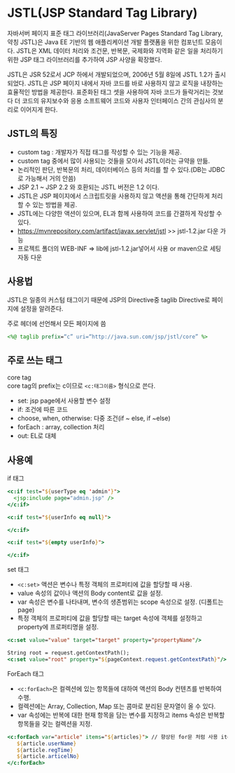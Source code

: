 # JSTL(JSP Standard Tag Library)

자바서버 페이지 표준 태그 라이브러리(JavaServer Pages Standard Tag Library, 약칭 JSTL)은 Java EE 기반의 웹 애플리케이션 개발 플랫폼을 위한 컴포넌트 모음이다. JSTL은 XML 데이터 처리와 조건문, 반복문, 국제화와 지역화 같은 일을 처리하기 위한 JSP 태그 라이브러리를 추가하여 JSP 사양을 확장했다.

JSTL은 JSR 52로서 JCP 하에서 개발되었으며, 2006년 5월 8일에 JSTL 1.2가 출시되었다.
JSTL은 JSP 페이지 내에서 자바 코드를 바로 사용하지 않고 로직을 내장하는 효율적인 방법을 제공한다. 표준화된 태그 셋을 사용하여 자바 코드가 들락거리는 것보다 더 코드의 유지보수와 응용 소프트웨어 코드와 사용자 인터페이스 간의 관심사의 분리로 이어지게 한다.

## JSTL의 특징

- custom tag : 개발자가 직접 태그를 작성할 수 있는 기능을 제공.
- custom tag 중에서 많이 사용되는 것들을 모아서 JSTL이라는 규약을 만듦.
- 논리적인 판단, 반복문의 처리, 데이터베이스 등의 처리를 할 수 있다.(DB는 JDBC로 가능해서 거의 안씀)
- JSP 2.1 ~ JSP 2.2 와 호환되는 JSTL 버전은 1.2 이다.
- JSTL은 JSP 페이지에서 스크립트릿을 사용하지 않고 액션을 통해 간단하게 처리할 수 있는 방법을 제공.
- JSTL에는 다양한 액션이 있으며, EL과 함께 사용하여 코드를 간결하게 작성할 수 있다.
- https://mvnrepository.com/artifact/javax.servlet/jstl >> jstl-1.2.jar 다운 가능
- 프로젝트 폴더의 WEB-INF => lib에 jstl-1.2.jar넣어서 사용 or maven으로 세팅 자동 다운

## 사용법

JSTL은 일종의 커스텀 태그이기 때문에 JSP의 Directive중 taglib Directive로 페이지에 설정을 알려준다.

주로 헤더에 선언해서 모든 페이지에 씀

```jsp
<%@ taglib prefix=“c” uri=“http://java.sun.com/jsp/jstl/core” %>
```

## 주로 쓰는 태그

core tag  
core tag의 prefix는 c이므로 `<c:태그이름>` 형식으로 쓴다.

- set: jsp page에서 사용할 변수 설정
- if: 조건에 따른 코드
- choose, when, otherwise: 다중 조건(if ~ else, if ~else)
- forEach : array, collection 처리
- out: EL로 대체

## 사용예

if 태그

```jsp
<c:if test="${userType eq 'admin'}">
  <jsp:include page="admin.jsp" />
</c:if>

<c:if test="${userInfo eq null}">

</c:if>

<c:if test="${empty userInfo}">

</c:if>
```

set 태그

- `<c:set>` 액션은 변수나 특정 객체의 프로퍼티에 값을 할당할 때 사용.
- value 속성의 값이나 액션의 Body content로 값을 설정.
- var 속성은 변수를 나타내며, 변수의 생존범위는 scope 속성으로 설정. (디폴트는 page)
- 특정 객체의 프로퍼티에 값을 할당할 때는 target 속성에 객체를 설정하고 property에 프로퍼티명을 설정.

```jsp
<c:set value="value" target="target" property="propertyName"/>

String root = request.getContextPath();
<c:set value="root" property="${pageContext.request.getContextPath}"/>
```

ForEach 태그

- `<c:forEach>`은 컬렉션에 있는 항목들에 대하여 액션의 Body 컨텐츠를 반복하여 수행.
- 컬렉션에는 Array, Collection, Map 또는 콤마로 분리된 문자열이 올 수 있다.
- var 속성에는 반복에 대한 현재 항목을 담는 변수를 지정하고 items 속성은 반복할 항목들을 갖는 컬렉션을 지정.

```jsp
<c:forEach var="article" items="${articles}"> // 향상된 for문 처럼 사용 items에 그냥 articles하면 문자열이 되어버린다.
   ${article.userName}
   ${article.regTime}
   ${article.articelNo}
</c:forEach>
```
